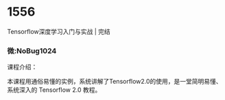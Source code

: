 # 1556
Tensorflow深度学习入门与实战 | 完结
### 微:NoBug1024 


课程介绍：

本课程用通俗易懂的实例，系统讲解了Tensorflow2.0的使用，是一堂简明易懂、系统深入的 Tensorflow 2.0 教程。
